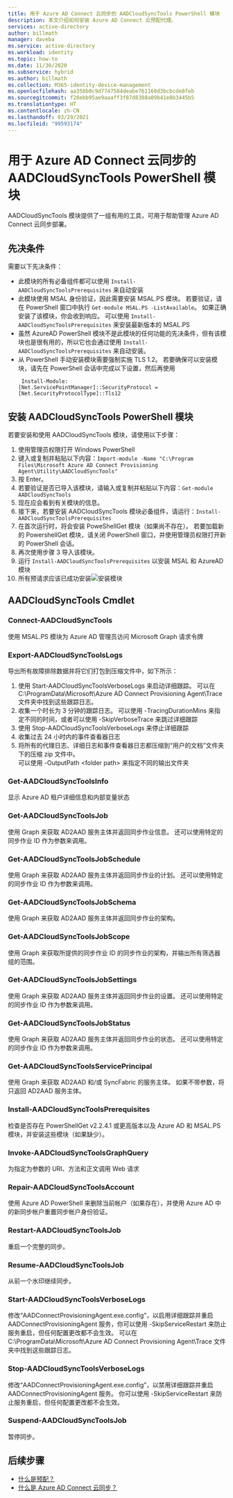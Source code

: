 ```yaml
---
title: 用于 Azure AD Connect 云同步的 AADCloudSyncTools PowerShell 模块
description: 本文介绍如何安装 Azure AD Connect 云预配代理。
services: active-directory
author: billmath
manager: daveba
ms.service: active-directory
ms.workload: identity
ms.topic: how-to
ms.date: 11/30/2020
ms.subservice: hybrid
ms.author: billmath
ms.collection: M365-identity-device-management
ms.openlocfilehash: aa358b0c9d7747584deabe761160d3bcbcde8feb
ms.sourcegitcommit: f28ebb95ae9aaaff3f87d8388a09b41e0b3445b5
ms.translationtype: HT
ms.contentlocale: zh-CN
ms.lasthandoff: 03/29/2021
ms.locfileid: "99593174"
---
```

# <a name="aadcloudsynctools-powershell-module-for-azure-ad-connect-cloud-sync"></a>用于 Azure AD Connect 云同步的 AADCloudSyncTools PowerShell 模块

AADCloudSyncTools 模块提供了一组有用的工具，可用于帮助管理 Azure AD Connect 云同步部署。

## <a name="pre-requisites"></a>先决条件
需要以下先决条件：

- 此模块的所有必备组件都可以使用 `Install-AADCloudSyncToolsPrerequisites` 来自动安装
- 此模块使用 MSAL 身份验证，因此需要安装 MSAL.PS 模块。 若要验证，请在 PowerShell 窗口中执行 `Get-module MSAL.PS -ListAvailable`。 如果正确安装了该模块，你会收到响应。 可以使用 `Install-AADCloudSyncToolsPrerequisites` 来安装最新版本的 MSAL.PS
- 虽然 AzureAD PowerShell 模块不是此模块的任何功能的先决条件，但有该模块也是很有用的，所以它也会通过使用 `Install-AADCloudSyncToolsPrerequisites` 来自动安装。
- 从 PowerShell 手动安装模块需要强制实施 TLS 1.2。 若要确保可以安装模块，请先在 PowerShell 会话中完成以下设置，然后再使用
  ```
   Install-Module:
  [Net.ServicePointManager]::SecurityProtocol = [Net.SecurityProtocolType]::Tls12 
  ```


## <a name="install-the-aadcloudsynctools-powershell-module"></a>安装 AADCloudSyncTools PowerShell 模块
若要安装和使用 AADCloudSyncTools 模块，请使用以下步骤：

1. 使用管理员权限打开 Windows PowerShell
2. 键入或复制并粘贴以下内容：`Import-module -Name "C:\Program Files\Microsoft Azure AD Connect Provisioning Agent\Utility\AADCloudSyncTools"`
3. 按 Enter。
4. 若要验证是否已导入该模块，请输入或复制并粘贴以下内容：`Get-module AADCloudSyncTools`
5. 现在应会看到有关模块的信息。
6. 接下来，若要安装 AADCloudSyncTools 模块必备组件，请运行：`Install-AADCloudSyncToolsPrerequisites`
7. 在首次运行时，将会安装 PoweShellGet 模块（如果尚不存在）。 若要加载新的 PowershellGet 模块，请关闭 PowerShell 窗口，并使用管理员权限打开新的 PowerShell 会话。 
8. 再次使用步骤 3 导入该模块。
9. 运行 `Install-AADCloudSyncToolsPrerequisites` 以安装 MSAL 和 AzureAD 模块
11. 所有预请求应该已成功安装![安装模块](media/reference-powershell/install-1.png)


## <a name="aadcloudsynctools--cmdlets"></a>AADCloudSyncTools Cmdlet
### <a name="connect-aadcloudsynctools"></a>Connect-AADCloudSyncTools
使用 MSAL.PS 模块为 Azure AD 管理员访问 Microsoft Graph 请求令牌 


### <a name="export-aadcloudsynctoolslogs"></a>Export-AADCloudSyncToolsLogs
导出所有故障排除数据并将它们打包到压缩文件中，如下所示：
 1. 使用 Start-AADCloudSyncToolsVerboseLogs 来启动详细跟踪。  可以在 C:\ProgramData\Microsoft\Azure AD Connect Provisioning Agent\Trace 文件夹中找到这些跟踪日志。
 2. 收集一个时长为 3 分钟的跟踪日志。
   可以使用 -TracingDurationMins 来指定不同的时间，或者可以使用 -SkipVerboseTrace 来跳过详细跟踪
 3. 使用 Stop-AADCloudSyncToolsVerboseLogs 来停止详细跟踪
 4. 收集过去 24 小时内的事件查看器日志
 5. 将所有的代理日志、详细日志和事件查看器日志都压缩到“用户的文档”文件夹下的压缩 zip 文件中。 
 </br>可以使用 -OutputPath \<folder path\> 来指定不同的输出文件夹

### <a name="get-aadcloudsynctoolsinfo"></a>Get-AADCloudSyncToolsInfo
显示 Azure AD 租户详细信息和内部变量状态

### <a name="get-aadcloudsynctoolsjob"></a>Get-AADCloudSyncToolsJob
使用 Graph 来获取 AD2AAD 服务主体并返回同步作业信息。
还可以使用特定的同步作业 ID 作为参数来调用。

### <a name="get-aadcloudsynctoolsjobschedule"></a>Get-AADCloudSyncToolsJobSchedule
使用 Graph 来获取 AD2AAD 服务主体并返回同步作业的计划。
还可以使用特定的同步作业 ID 作为参数来调用。

### <a name="get-aadcloudsynctoolsjobschema"></a>Get-AADCloudSyncToolsJobSchema
使用 Graph 来获取 AD2AAD 服务主体并返回同步作业的架构。

### <a name="get-aadcloudsynctoolsjobscope"></a>Get-AADCloudSyncToolsJobScope
使用 Graph 来获取所提供的同步作业 ID 的同步作业的架构，并输出所有筛选器组的范围。

### <a name="get-aadcloudsynctoolsjobsettings"></a>Get-AADCloudSyncToolsJobSettings
使用 Graph 来获取 AD2AAD 服务主体并返回同步作业的设置。
还可以使用特定的同步作业 ID 作为参数来调用。

### <a name="get-aadcloudsynctoolsjobstatus"></a>Get-AADCloudSyncToolsJobStatus
使用 Graph 来获取 AD2AAD 服务主体并返回同步作业的状态。
还可以使用特定的同步作业 ID 作为参数来调用。

### <a name="get-aadcloudsynctoolsserviceprincipal"></a>Get-AADCloudSyncToolsServicePrincipal
使用 Graph 来获取 AD2AAD 和/或 SyncFabric 的服务主体。
如果不带参数，将只返回 AD2AAD 服务主体。

### <a name="install-aadcloudsynctoolsprerequisites"></a>Install-AADCloudSyncToolsPrerequisites
检查是否存在 PowerShellGet v2.2.4.1 或更高版本以及 Azure AD 和 MSAL.PS 模块，并安装这些模块（如果缺少）。

### <a name="invoke-aadcloudsynctoolsgraphquery"></a>Invoke-AADCloudSyncToolsGraphQuery
为指定为参数的 URI、方法和正文调用 Web 请求

### <a name="repair-aadcloudsynctoolsaccount"></a>Repair-AADCloudSyncToolsAccount
使用 Azure AD PowerShell 来删除当前帐户（如果存在），并使用 Azure AD 中的新同步帐户重置同步帐户身份验证。

### <a name="restart-aadcloudsynctoolsjob"></a>Restart-AADCloudSyncToolsJob
重启一个完整的同步。

### <a name="resume-aadcloudsynctoolsjob"></a>Resume-AADCloudSyncToolsJob
从前一个水印继续同步。

### <a name="start-aadcloudsynctoolsverboselogs"></a>Start-AADCloudSyncToolsVerboseLogs
修改“AADConnectProvisioningAgent.exe.config”，以启用详细跟踪并重启 AADConnectProvisioningAgent 服务，你可以使用 -SkipServiceRestart 来防止服务重启，但任何配置更改都不会生效。  可以在 C:\ProgramData\Microsoft\Azure AD Connect Provisioning Agent\Trace 文件夹中找到这些跟踪日志。

### <a name="stop-aadcloudsynctoolsverboselogs"></a>Stop-AADCloudSyncToolsVerboseLogs
修改“AADConnectProvisioningAgent.exe.config”，以禁用详细跟踪并重启 AADConnectProvisioningAgent 服务。 你可以使用 -SkipServiceRestart 来防止服务重启，但任何配置更改都不会生效。

### <a name="suspend-aadcloudsynctoolsjob"></a>Suspend-AADCloudSyncToolsJob
暂停同步。

## <a name="next-steps"></a>后续步骤 

- [什么是预配？](what-is-provisioning.md)
- [什么是 Azure AD Connect 云同步？](what-is-cloud-sync.md)

